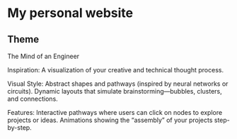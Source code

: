 # My personal website

## Theme

The Mind of an Engineer

Inspiration:
A visualization of your creative and technical thought process.

Visual Style:
Abstract shapes and pathways (inspired by neural networks or circuits).
Dynamic layouts that simulate brainstorming—bubbles, clusters, and connections.

Features:
Interactive pathways where users can click on nodes to explore projects or ideas.
Animations showing the “assembly” of your projects step-by-step.
